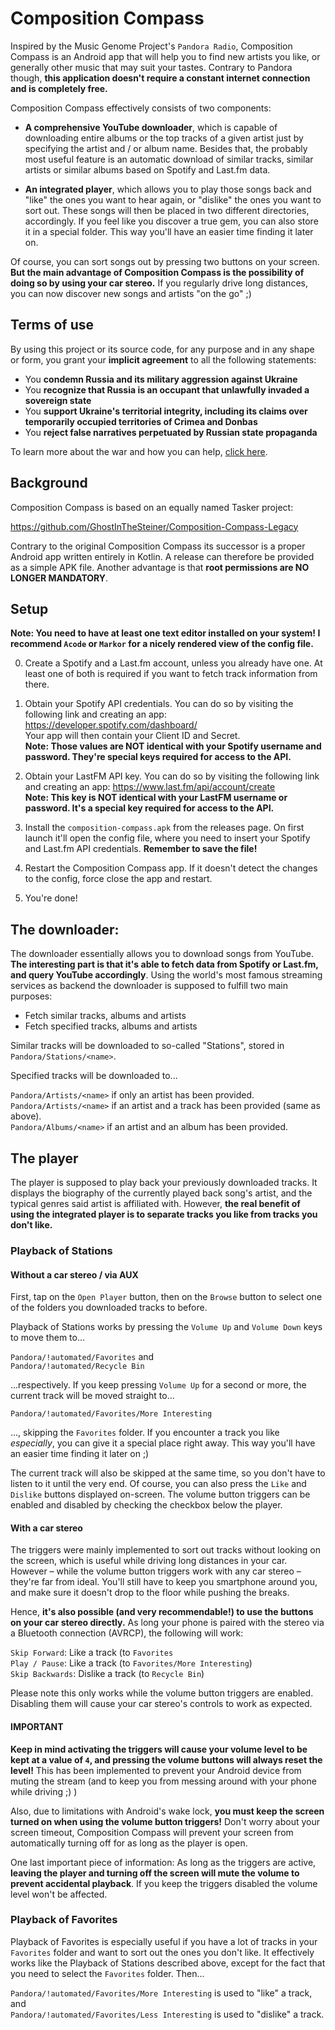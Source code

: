 # Composition Compass

Inspired by the Music Genome Project's `Pandora Radio`, Composition Compass is an Android app that will help you to find new artists you like, or generally other music that may suit your tastes. Contrary to Pandora though, **this application doesn't require a constant internet connection and is completely free.**

Composition Compass effectively consists of two components:
 
- **A comprehensive YouTube downloader**, which is capable of downloading entire albums or the top tracks of a given artist just by specifying the artist and / or album name. Besides that, the probably most useful feature is an automatic download of similar tracks, similar artists or similar albums based on Spotify and Last.fm data.

- **An integrated player**, which allows you to play those songs back and "like" the ones you want to hear again, or "dislike" the ones you want to sort out. These songs will then be placed in two different directories, accordingly. If you feel like you discover a true gem, you can also store it in a special folder. This way you'll have an easier time finding it later on.

Of course, you can sort songs out by pressing two buttons on your screen. **But the main advantage of Composition Compass is the possibility of doing so by using your car stereo.** If you regularly drive long distances, you can now discover new songs and artists "on the go" ;)

## Terms of use

By using this project or its source code, for any purpose and in any shape or form, you grant your **implicit agreement** to all the following statements:

- You **condemn Russia and its military aggression against Ukraine**
- You **recognize that Russia is an occupant that unlawfully invaded a sovereign state**
- You **support Ukraine's territorial integrity, including its claims over temporarily occupied territories of Crimea and Donbas**
- You **reject false narratives perpetuated by Russian state propaganda**

To learn more about the war and how you can help, [click here](https://www.comebackalive.in.ua).


## Background

Composition Compass is based on an equally named Tasker project:

https://github.com/GhostInTheSteiner/Composition-Compass-Legacy

Contrary to the original Composition Compass its successor is a proper Android app written entirely in Kotlin. A release can therefore be provided as a simple APK file. Another advantage is that **root permissions are NO LONGER MANDATORY**.


## Setup

**Note: You need to have at least one text editor installed on your system! I recommend `Acode` or `Markor` for a nicely rendered view of the config file.**

0. Create a Spotify and a Last.fm account, unless you already have one. At least one of both is required if you want to fetch track information from there.

1. Obtain your Spotify API credentials. You can do so by visiting the following link and creating an app:  
https://developer.spotify.com/dashboard/  
Your app will then contain your Client ID and Secret.  
**Note: Those values are NOT identical with your Spotify username and password. They're special keys required for access to the API.**

2. Obtain your LastFM API key. You can do so by visiting the following link and creating an app:
https://www.last.fm/api/account/create  
**Note: This key is NOT identical with your LastFM username or password. It's a special key required for access to the API.**

3. Install the `composition-compass.apk` from the releases page. On first launch it'll open the config file, where you need to insert your Spotify and Last.fm API credentials. **Remember to save the file!**

4. Restart the Composition Compass app. If it doesn't detect the changes to the config, force close the app and restart.

4. You're done!


## The downloader:

The downloader essentially allows you to download songs from YouTube. **The interesting part is that it's able to fetch data from Spotify or Last.fm, and query YouTube accordingly**. Using the world's most famous streaming services as backend the downloader is supposed to fulfill two main purposes:

- Fetch similar tracks, albums and artists  
- Fetch specified tracks, albums and artists  

Similar tracks will be downloaded to so-called "Stations", stored in `Pandora/Stations/<name>`.

Specified tracks will be downloaded to...

`Pandora/Artists/<name>` if only an artist has been provided.  
`Pandora/Artists/<name>` if an artist and a track has been provided (same as above).  
`Pandora/Albums/<name>` if an artist and an album has been provided.  


## The player

The player is supposed to play back your previously downloaded tracks. It displays the biography of the currently played back song's artist, and the typical genres said artist is affiliated with. However, **the real benefit of using the integrated player is to separate tracks you like from tracks you don't like.**


### Playback of Stations

#### Without a car stereo / via AUX

First, tap on the `Open Player` button, then on the `Browse` button to select one of the folders you downloaded tracks to before.

Playback of Stations works by pressing the `Volume Up` and `Volume Down` keys to move them to...

`Pandora/!automated/Favorites` and  
`Pandora/!automated/Recycle Bin`

...respectively. If you keep pressing `Volume Up` for a second or more, the current track will be moved straight to...

`Pandora/!automated/Favorites/More Interesting`  

..., skipping the `Favorites` folder. If you encounter a track you like *especially*, you can give it a special place right away. This way you'll have an easier time finding it later on ;)

The current track will also be skipped at the same time, so you don't have to listen to it until the very end. Of course, you can also press the `Like` and `Dislike` buttons displayed on-screen. The volume button triggers can be enabled and disabled by checking the checkbox below the player.

#### With a car stereo

The triggers were mainly implemented to sort out tracks without looking on the screen, which is useful while driving long distances in your car. However – while the volume button triggers work with any car stereo – they're far from ideal. You'll still have to keep you smartphone around you, and make sure it doesn't drop to the floor while pushing the breaks.

Hence, **it's also possible (and very recommendable!) to use the buttons on your car stereo directly.** As long your phone is paired with the stereo via a Bluetooth connection (AVRCP), the following will work:

`Skip Forward`: Like a track (to `Favorites`  
`Play / Pause`: Like a track (to `Favorites/More Interesting`)  
`Skip Backwards`: Dislike a track (to `Recycle Bin`)  

Please note this only works while the volume button triggers are enabled. Disabling them will cause your car stereo's controls to work as expected.


#### IMPORTANT

**Keep in mind activating the triggers will cause your volume level to be kept at a value of `4`, and pressing the volume buttons will always reset the level!** This has been implemented to prevent your Android device from muting the stream (and to keep you from messing around with your phone while driving ;) )

Also, due to limitations with Android's wake lock, **you must keep the screen turned on when using the volume button triggers!** Don't worry about your screen timeout, Composition Compass will prevent your screen from automatically turning off for as long as the player is open.

One last important piece of information: As long as the triggers are active, **leaving the player and turning off the screen will mute the volume to prevent accidental playback**. If you keep the triggers disabled the volume level won't be affected.


### Playback of Favorites
 
Playback of Favorites is especially useful if you have a lot of tracks in your `Favorites` folder and want to sort out the ones you don't like. It effectively works like the Playback of Stations described above, except for the fact that you need to select the `Favorites` folder. Then...

`Pandora/!automated/Favorites/More Interesting` is used to "like" a track, and  
`Pandora/!automated/Favorites/Less Interesting` is used to "dislike" a track.  
